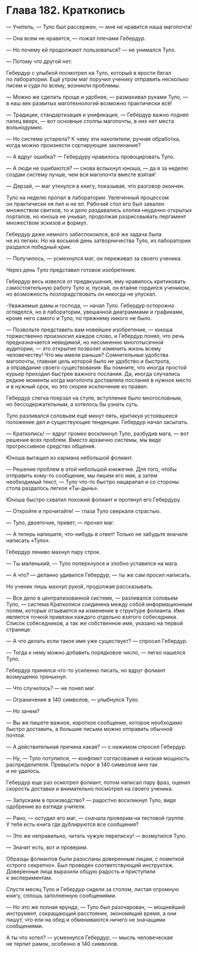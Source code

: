 # Глава 182. Краткопись

— Учитель, — Туло был рассержен, — мне не нравится наша магопочта!

— Она всем не нравится, — пожал плечами Гебердур.

— Но почему ей продолжают пользоваться? — не унимался Туло.

— Потому что другой нет.

Гебердур с улыбкой посмотрел на Туло, который в ярости бегал по лаборатории. Ещё утром маг поручил ученику отправить несколько писем и судя по всему, возникли проблемы.

— Можно же сделать проще и удобнее, — размахивал руками Туло, — в наш век развитых маготехнологий возможно практически всё!

— Традиции, стандартизация и унификация, — Гебердур важно поднял палец вверх, — вот основные столпы магопочты, в них нет места вольнодумию.

— Но система устарела? К чему эти накопители, ручная обработка, когда можно произнести сортирующее заклинание?

— А вдруг ошибка? — Гебердуру нравилось провоцировать Туло.

— А люди не ошибаются? — снова вспыхнул юноша, — да я за неделю создам систему лучше, чем вся магопочта вместе взятая!

— Дерзай, — маг уткнулся в книгу, показывая, что разговор окончен.

Туло на неделю пропал в лаборатории. Увлеченный процессом он практически не пил и не ел. Рабочий стол его был завален множеством свитков, то и дело раздавались хлопки неудачно открытых порталов, но юноша не унывал, продолжая разрисовывать пергамент множеством эскизов и формул.

Гебердур даже немного забеспокоился, всё же задача была не из легких. Но на восьмой день затворничества Туло, из лаборатории раздался победный крик. 

— Получилось, — усмехнулся маг, он переживал за своего ученика.

Через день Туло представил готовое изобретение.

Гебердур весь извелся от предвкушения, ему нравилось критиковать самостоятельную работу Туло и, пускай, он втайне гордился учеником, но возможность позлорадствовать он никогда не упускал.

-Уважаемые дамы и господа, — начал Туло. Гебердур осторожно огляделся, но в лаборатории, увешанной диаграммами и графиками, кроме него самого и Туло, по прежнему никого не было.

— Позвольте представить вам новейшее изобретение, — юноша торжественно произносил каждое слово, и Гебердур понял, что речь предназначается невидимой, но несомненно многотысячной аудитории, — это открытие позволит изменить жизнь всему человечеству! Что мы имели раньше? Сомнительные удобства магопочты, главная цель которой было не удобство и быстрота, а оправдание своего существования. Вы помните, что иногда простой курьер приходил быстрее важного послания. Да, иногда случались редкие моменты когда магопочта доставляла послания в нужное место и в нужный срок, но это скорее исключение из правил.

Гебердур слегка поерзал на стуле, вступление было многословным, но бессодержательным, а хотелось бы узнать суть.

Туло разливался соловьем ещё минут пять, критикуя устоявшееся положение дел и существующие тенденции. Гебердур начал засыпать. 

— Краткопись! — вдруг громко воскликнул Туло, разбудив мага, — вот решение всех проблем. Вместо архаично системы, мы виде прогрессивное средство общения. 

Юноша вытащил из кармана небольшой фолиант.

— Решение проблем в этой небольшой книжечке. Для того, чтобы отправить кому-то сообщение, мы пишем его имя, а затем необходимый текст, — Туло что-то быстро нацарапал и со стороны стола раздалось легкое «Ты-дынь». 

Юноша быстро схватил похожий фолиант и протянул его Гебердуру.

— Откройте и прочитайте! — глаза Туло сверкали страстью. 

— Туло, двоеточие, привет, — прочел маг.

— А теперь напишите, что-нибудь в ответ! Только не забудьте вначале написать «Туло».

Гебердур лениво махнул пару строк.

— Ты маленький, — Туло поперхнулся и злобно уставился на мага.

— А что? — деланно удивился Гебердур, — ты же сам просил написать.

Но ученик лишь махнул рукой, продолжая рассказывать.

— Все дело в централизованной системе, — разливался соловьем Туло, — система Краткописи соединена между собой информационным полем, которые отзывается на изменение в структуре фолианта. Имя является точкой привязки каждого отдельно взятого собеседника. Список собеседников, а так же собственное имя, указано на первой странице.

— А что делать если такое имя уже существует? — спросил Гебердур.

— Тогда к нему можно добавить порядковое число, — легко нашелся Туло.

Гебердур принялся что-то усиленно писать, но вдруг фолиант возмущенно тренькнул.

— Что случилось? — не понял маг.

— Ограничение в 140 символов, — улыбнулся Туло.

— Но зачем?

— Вы же пишете важное, короткое сообщение, которое необходимо быстро доставить, а большие письма можно отправить обычной почтой.

— А действительная причина какая? — с нажимом спросил Гебердур.

— Ну, — Туло потупился, — конфликт согласования и низкая мощность распределителя. Превысить порог в 140 символов мне так и не удалось.

Гебердур еще раз осмотрел фолиант, потом написал пару фраз, оценил скорость доставки и внимательно посмотрел на своего ученика.

— Запускаем в производство? — радостно воскликнул Туло, видя одобрение во взгляде учителя.

— Рано, — остудил его маг, — сначала проверим на тестовой группе. У тебя есть книга где дублируются все сообщения?

— Это же неправильно, читать чужую переписку! — возмутился Туло.

— Значит есть, вот и проверим.

Образцы фолиантов были разосланы доверенным лицам, с пометкой «строго секретно». Был проведен соответствующий инструктаж. Доверенные лица выразили общую радость и приступили к экспериментам.

Спустя месяц Туло и Гебердур сидели за столом, листая огромную книгу, сплошь заполненную сообщениями.

— Но это же полная ерунда, — Туло был разочарован, — мощнейший инструмент, сокращающий расстояние, экономящий время, а они пишут, что ели на обед и обмениваются ничего не значащими сообщениями.

А ты что хотел? — усмехнулся Гебердур, — мысль человеческая не терпит рамок, особенно в 140 символов.



